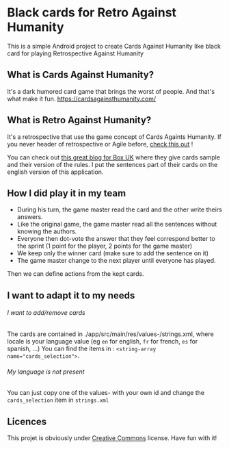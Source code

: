 # Black cards for Retro Against Humanity

This is a simple Android project to create Cards Against Humanity like black card for playing Retrospective Against Humanity

## What is Cards Against Humanity?

It's a dark humored card game that brings the worst of people. And that's what make it fun.
https://cardsagainsthumanity.com/

## What is Retro Against Humanity?

It's a retrospective that use the game concept of Cards Againts Humanity.
If you never header of retrospective or Agile before, [check this out](https://www.scrum.org/resources/what-is-a-sprint-retrospective) !

You can check out [this great blog for Box UK](https://www.boxuk.com/insight/retros-against-humanity/) where they give cards sample and their version of the rules.
I put the sentences part of their cards on the english version of this application.

## How I did play it in my team

* During his turn, the game master read the card and the other write theirs answers.
* Like the original game, the game master read all the sentences without knowing the authors.
* Everyone then dot-vote the answer that they feel correspond better to the sprint (1 point for the player, 2 points for the game master)
* We keep only the winner card (make sure to add the sentence on it)
* The game master change to the next player until everyone has played.

Then we can define actions from the kept cards.

## I want to adapt it to my needs

###### I want to add/remove cards
The cards are contained in ./app/src/main/res/values-<locale>/strings.xml, where locale is your language value (eg `en` for english, `fr` for french, `es` for spanish, ...)
You can find the items in : `<string-array name="cards_selection">`.

###### My language is not present
You can just copy one of the values-<locale> with your own id and change the `cards_selection` item in `strings.xml`

## Licences

This projet is obviously under [Creative Commons](https://creativecommons.org/licenses/by-nc-sa/2.0/) license.
Have fun with it!